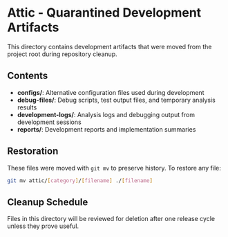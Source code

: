 # Attic - Quarantined Development Artifacts

This directory contains development artifacts that were moved from the project root during repository cleanup.

## Contents

- **configs/**: Alternative configuration files used during development
- **debug-files/**: Debug scripts, test output files, and temporary analysis results  
- **development-logs/**: Analysis logs and debugging output from development sessions
- **reports/**: Development reports and implementation summaries

## Restoration

These files were moved with `git mv` to preserve history. To restore any file:

```bash
git mv attic/[category]/[filename] ./[filename]
```

## Cleanup Schedule

Files in this directory will be reviewed for deletion after one release cycle unless they prove useful.